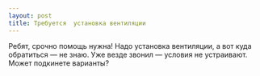 ```yaml
---
layout: post 
title: Требуется  установка вентиляции 
--- 
```

Ребят, срочно помощь нужна! Надо  установка вентиляции, а вот куда обратиться — не знаю. Уже везде звонил — условия не устраивают. Может подкинете варианты?